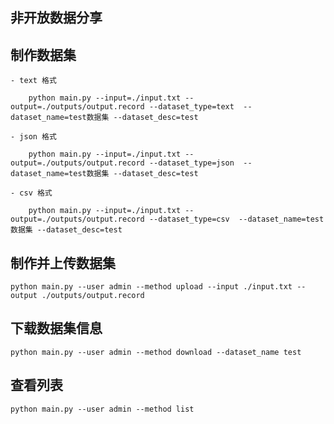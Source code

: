## 非开放数据分享

##  制作数据集

    - text 格式

        python main.py --input=./input.txt --output=./outputs/output.record --dataset_type=text  --dataset_name=test数据集 --dataset_desc=test
    
    - json 格式

        python main.py --input=./input.txt --output=./outputs/output.record --dataset_type=json  --dataset_name=test数据集 --dataset_desc=test

    - csv 格式

        python main.py --input=./input.txt --output=./outputs/output.record --dataset_type=csv  --dataset_name=test数据集 --dataset_desc=test

##  制作并上传数据集

    python main.py --user admin --method upload --input ./input.txt --output ./outputs/output.record

##  下载数据集信息

    python main.py --user admin --method download --dataset_name test

##  查看列表

    python main.py --user admin --method list 